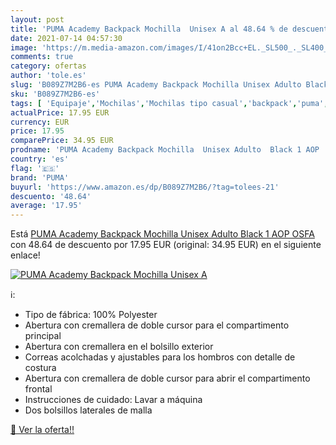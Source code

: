 ```yaml
---
layout: post
title: 'PUMA Academy Backpack Mochilla  Unisex A al 48.64 % de descuento'
date: 2021-07-14 04:57:30
image: 'https://m.media-amazon.com/images/I/41on2Bcc+EL._SL500_._SL400_.jpg'
comments: true
category: ofertas
author: 'tole.es'
slug: 'B089Z7M2B6-es PUMA Academy Backpack Mochilla Unisex Adulto Black 1 AOP OSFA'
sku: 'B089Z7M2B6-es'
tags: [ 'Equipaje','Mochilas','Mochilas tipo casual','backpack','puma', ]
actualPrice: 17.95 EUR
currency: EUR
price: 17.95
comparePrice: 34.95 EUR
prodname: 'PUMA Academy Backpack Mochilla  Unisex Adulto  Black 1 AOP  OSFA'
country: 'es'
flag: '🇪🇸'
brand: 'PUMA'
buyurl: 'https://www.amazon.es/dp/B089Z7M2B6/?tag=tolees-21'
descuento: '48.64'
average: '17.95'
---
```


Está [PUMA Academy Backpack Mochilla  Unisex Adulto  Black 1 AOP  OSFA](https://www.amazon.es/dp/B089Z7M2B6/?tag=tolees-21) con 48.64 de descuento por 17.95 EUR (original: 34.95 EUR) en el siguiente enlace!

[![PUMA Academy Backpack Mochilla  Unisex A](https://m.media-amazon.com/images/I/41on2Bcc+EL._SL500_._SL400_.jpg)](https://www.amazon.es/dp/B089Z7M2B6/?tag=tolees-21)

ℹ️:

- Tipo de fábrica: 100% Polyester
- Abertura con cremallera de doble cursor para el compartimento principal
- Abertura con cremallera en el bolsillo exterior
- Correas acolchadas y ajustables para los hombros con detalle de costura
- Abertura con cremallera de doble cursor para abrir el compartimento frontal
- Instrucciones de cuidado: Lavar a máquina
- Dos bolsillos laterales de malla

[🛒 Ver la oferta!!](https://www.amazon.es/dp/B089Z7M2B6/?tag=tolees-21)
